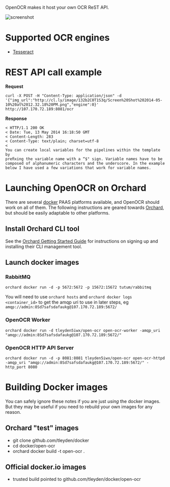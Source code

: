 
OpenOCR makes it host your own OCR ReST API.  

![screenshot](http://tleyden-misc.s3.amazonaws.com/blog_images/openocr-architecture.png)

# Supported OCR engines

* [Tesseract](https://code.google.com/p/tesseract-ocr/)

# REST API call example

**Request**

```
curl -X POST -H "Content-Type: application/json" -d 
'{"img_url":"http://cl.ly/image/132b2C0T1S3q/Screen%20Shot%202014-05-10%20at%2012.32.18%20PM.png","engine":0}' http://107.170.72.189:8081/ocr
```

**Response**

```
< HTTP/1.1 200 OK
< Date: Tue, 13 May 2014 16:18:50 GMT
< Content-Length: 283
< Content-Type: text/plain; charset=utf-8
<
You can create local variables for the pipelines within the template by
preﬁxing the variable name with a “$" sign. Variable names have to be
composed of alphanumeric characters and the underscore. In the example
below I have used a few variations that work for variable names.

```

# Launching OpenOCR on Orchard

There are several [docker](http://www.docker.io) PAAS platforms available, and OpenOCR should work on all of them.  The following instructions are geared towards [Orchard](http://www.orchardup.com), but should be easily adaptable to other platforms.

## Install Orchard CLI tool

See the [Orchard Getting Started Guide](https://www.orchardup.com/docs)
for instructions on signing up and installing their CLI management tool.

## Launch docker images

### RabbitMQ

```
orchard docker run -d -p 5672:5672 -p 15672:15672 tutum/rabbitmq
```

You will need to use `orchard hosts` and `orchard docker logs <container_id>` to get the amqp uri to use in later steps, eg `amqp://admin:8Sd7safsdafaukg@107.170.72.189:5672/`

### OpenOCR Worker

```
orchard docker run -d tleyden5iwx/open-ocr open-ocr-worker -amqp_uri "amqp://admin:8Sd7safsdafaukg@107.170.72.189:5672/"
```

### OpenOCR HTTP API Server

```
orchard docker run -d -p 8081:8081 tleyden5iwx/open-ocr open-ocr-httpd -amqp_uri "amqp://admin:8Sd7safsdafaukg@107.170.72.189:5672/" -http_port 8080
```

# Building Docker images

You can safely ignore these notes if you are just *using* the docker images.  But they may be useful if you need to rebuild your own images for any reason.

## Orchard "test" images

* git clone github.com/tleyden/docker
* cd docker/open-ocr
* orchard docker build -t open-ocr .
 
## Official docker.io images

* trusted build pointed to github.com/tleyden/docker/open-ocr